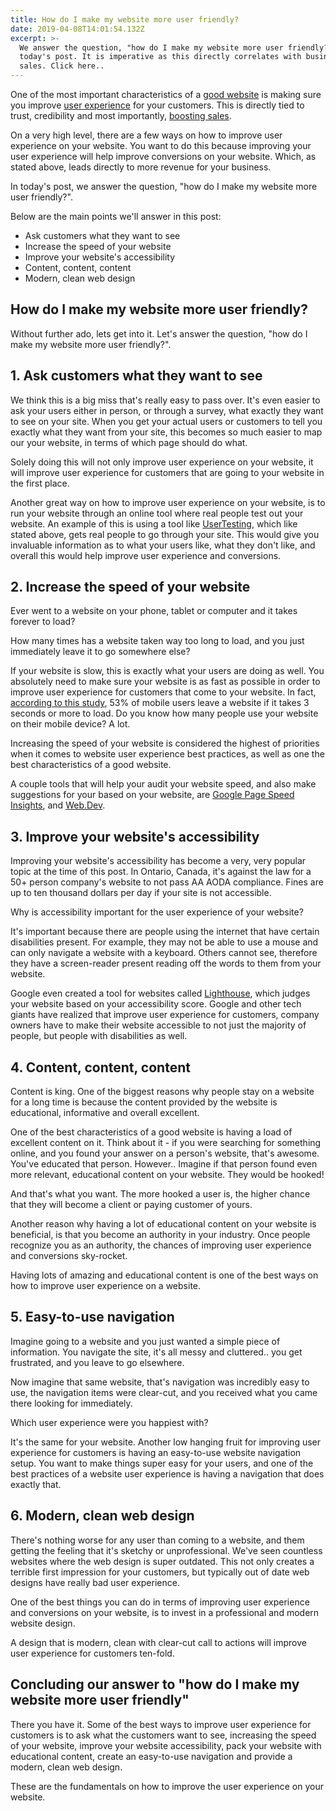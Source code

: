 ```yaml
---
title: How do I make my website more user friendly?
date: 2019-04-08T14:01:54.132Z
excerpt: >-
  We answer the question, "how do I make my website more user friendly?" in
  today's post. It is imperative as this directly correlates with business
  sales. Click here..
---
```

One of the most important characteristics of a [good website](/web-design) is making sure you improve [user experience](https://en.wikipedia.org/wiki/User_experience) for your customers. This is directly tied to trust, credibility and most importantly, [boosting sales](/seo). 

On a very high level, there are a few ways on how to improve user experience on your website. You want to do this because improving your user experience will help improve conversions on your website. Which, as stated above, leads directly to more revenue for your business.

In today's post, we answer the question, "how do I make my website more user friendly?".

Below are the main points we'll answer in this post:

* Ask customers what they want to see
* Increase the speed of your website
* Improve your website's accessibility
* Content, content, content
* Modern, clean web design

## How do I make my website more user friendly?

Without further ado, lets get into it. Let's answer the question, "how do I make my website more user friendly?".

## 1. Ask customers what they want to see

We think this is a big miss that's really easy to pass over. It's even easier to ask your users either in person, or through a survey, what exactly they want to see on your site. When you get your actual users or customers to tell you exactly what they want from your site, this becomes so much easier to map our your website, in terms of which page should do what.

Solely doing this will not only improve user experience on your website, it will improve user experience for customers that are going to your website in the first place.

Another great way on how to improve user experience on your website, is to run your website through an online tool where real people test out your website. An example of this is using a tool like [UserTesting](https://www.usertesting.com/), which like stated above, gets real people to go through your site. This would give you invaluable information as to what your users like, what they don't like, and overall this would help improve user experience and conversions.

## 2. Increase the speed of your website

Ever went to a website on your phone, tablet or computer and it takes forever to load?

How many times has a website taken way too long to load, and you just immediately leave it to go somewhere else?

If your website is slow, this is exactly what your users are doing as well. You absolutely need to make sure your website is as fast as possible in order to improve user experience for customers that come to your website. In fact, [according to this study](https://www.marketingdive.com/news/google-53-of-mobile-users-abandon-sites-that-take-over-3-seconds-to-load/426070/), 53% of mobile users leave a website if it takes 3 seconds or more to load. Do you know how many people use your website on their mobile device? A lot. 

Increasing the speed of your website is considered the highest of priorities when it comes to website user experience best practices, as well as one the best characteristics of a good website.

A couple tools that will help your audit your website speed, and also make suggestions for your based on your website, are [Google Page Speed Insights](https://developers.google.com/speed/pagespeed/insights/), and [Web.Dev](https://web.dev/).

## 3. Improve your website's accessibility

Improving your website's accessibility has become a very, very popular topic at the time of this post. In Ontario, Canada, it's against the law for a 50+ person company's website to not pass AA AODA compliance. Fines are up to ten thousand dollars per day if your site is not accessible.

Why is accessibility important for the user experience of your website?

It's important because there are people using the internet that have certain disabilities present. For example, they may not be able to use a mouse and can only navigate a website with a keyboard. Others cannot see, therefore they have a screen-reader present reading off the words to them from your website.

Google even created a tool for websites called [Lighthouse](https://developers.google.com/web/tools/lighthouse/), which judges your website based on your accessibility score. Google and other tech giants have realized that improve user experience for customers, company owners have to make their website accessible to not just the majority of people, but people with disabilities as well.

## 4. Content, content, content

Content is king. One of the biggest reasons why people stay on a website for a long time is because the content provided by the website is educational, informative and overall excellent.

One of the best characteristics of a good website is having a load of excellent content on it. Think about it - if you were searching for something online, and you found your answer on a person's website, that's awesome. You've educated that person. However.. Imagine if that person found even more relevant, educational content on your website. They would be hooked! 

And that's what you want. The more hooked a user is, the higher chance that they will become a client or paying customer of yours.

Another reason why having a lot of educational content on your website is beneficial, is that you become an authority in your industry. Once people recognize you as an authority, the chances of improving user experience and conversions sky-rocket.

Having lots of amazing and educational content is one of the best ways on how to improve user experience on a website. 

## 5. Easy-to-use navigation

Imagine going to a website and you just wanted a simple piece of information. You navigate the site, it's all messy and cluttered.. you get frustrated, and you leave to go elsewhere.

Now imagine that same website, that's navigation was incredibly easy to use, the navigation items were clear-cut, and you received what you came there looking for immediately.

Which user experience were you happiest with?

It's the same for your website. Another low hanging fruit for improving user experience for customers is having an easy-to-use website navigation setup. You want to make things super easy for your users, and one of the best practices of a website user experience is having a navigation that does exactly that.

## 6. Modern, clean web design

There's nothing worse for any user than coming to a website, and them getting the feeling that it's sketchy or unprofessional. We've seen countless websites where the web design is super outdated. This not only creates a terrible first impression for your customers, but typically out of date web designs have really bad user experience.

One of the best things you can do in terms of improving user experience and conversions on your website, is to invest in a professional and modern website design.

A design that is modern, clean with clear-cut call to actions will improve user experience for customers ten-fold.

## Concluding our answer to "how do I make my website more user friendly"

There you have it. Some of the best ways to improve user experience for customers is to ask what the customers want to see, increasing the speed of your website, improve your website accessibility, pack your website with educational content, create an easy-to-use navigation and provide a modern, clean web design.

These are the fundamentals on how to improve the user experience on your website.
